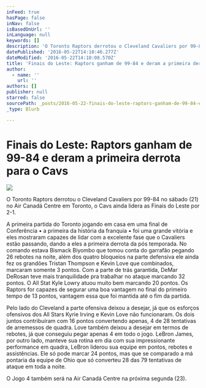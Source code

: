 ```yaml
---
inFeed: true
hasPage: false
inNav: false
isBasedOnUrl: ''
inLanguage: null
keywords: []
description: 'O Toronto Raptors derrotou o Cleveland Cavaliers por 99-84 no sábado (21) no Air Canadá Centre em Toronto, o Cavs ainda lidera as Finais do Leste por 2-1.'
datePublished: '2016-05-22T14:10:46.277Z'
dateModified: '2016-05-22T14:10:08.570Z'
title: 'Finais do Leste: Raptors ganham de 99-84 e deram a primeira derrota para o Cavs'
author:
  - name: ''
    url: ''
authors: []
publisher: null
starred: false
sourcePath: _posts/2016-05-22-finais-do-leste-raptors-ganham-de-99-84-e-deram-a-primeira.md
_type: Blurb

---
```

# Finais do Leste: Raptors ganham de 99-84 e deram a primeira derrota para o Cavs
![](https://the-grid-user-content.s3-us-west-2.amazonaws.com/83939cde-7dd6-4c40-b677-a9d5711d7415.jpg)

O Toronto Raptors derrotou o Cleveland Cavaliers por 99-84 no sábado (21) no Air Canadá Centre em Toronto, o Cavs ainda lidera as Finais do Leste por 2-1\.

A primeira partida do Toronto jogando em casa em uma final de Conferência • a primeira da história da franquia • foi uma grande vitória e eles mostraram capazes de lidar com a excelente fase que o Cavaliers estão passando, dando a eles a primeira derrota da pós temporada. No comando estava Bismack Biyombo que tomou conta do garrafão pegando 26 rebotes na noite, além dos quatro bloqueios na parte defensiva ele ainda fez os grandões Tristan Thompson e Kevin Love que combinados, marcaram somente 3 pontos. Com a parte de trás garantida, DeMar DeRosan teve mais tranquilidade pra trabalhar no ataque marcando 32 pontos. O All Stat Kyle Lowry atuou muito bem marcando 20 pontos. Os Raptors for capazes de segurar uma boa vantagem no final do primeiro tempo de 13 pontos, vantagem essa que foi mantida até o fim da partida.

Pelo lado do Cleveland a parte ofensiva deixou a desejar, já que os esforços ofensivos dos All Stars Kyrie Irving e Kevin Love não funcionaram. Os dois juntos contribuíram com 16 pontos convertendo apenas, 4 de 28 tentativas de arremessos de quadra. Love também deixou a desejar em termos de rebotes, já que conseguiu pegar apenas 4 em todo o jogo. LeBron James, por outro lado, manteve sua rotina em dia com sua impressionante performance em quadra, LeBron liderou sua equipe em pontos, rebotes e assistências. Ele só pode marcar 24 pontos, mas que se comparado a má pontaria da equipe de Ohio que só converteu 28 das 79 tentativas de ataque em toda a noite.

O Jogo 4 também será na Air Canadá Centre na próxima segunda (23).